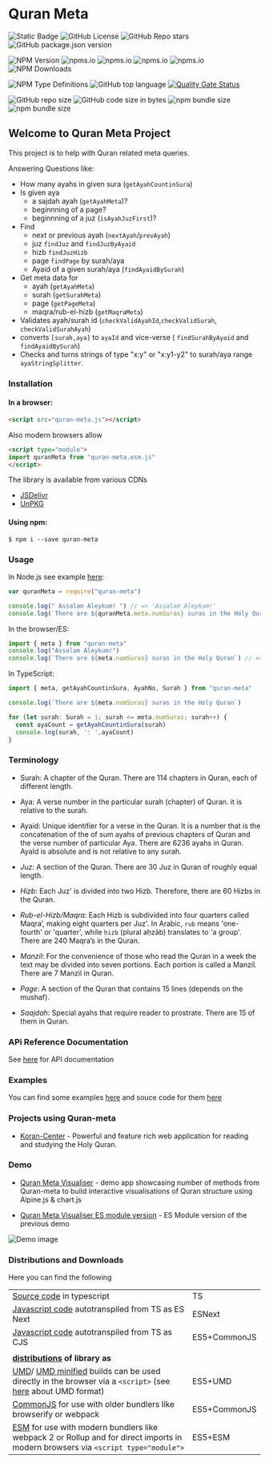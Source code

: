 Quran Meta
==========

![Static Badge](https://img.shields.io/badge/Quran-Meta-brightgreen) 
![GitHub License](https://img.shields.io/github/license/quran-center/quran-meta) 
![GitHub Repo stars](https://img.shields.io/github/stars/quran-center/quran-meta)
![GitHub package.json version](https://img.shields.io/github/package-json/v/quran-center/quran-meta) 


![NPM Version](https://img.shields.io/npm/v/quran-meta) 
![npms.io](https://img.shields.io/npms-io/final-score/quran-meta)
![npms.io](https://img.shields.io/npms-io/maintenance-score/quran-meta)
![npms.io](https://img.shields.io/npms-io/popularity-score/quran-meta)
![npms.io](https://img.shields.io/npms-io/quality-score/quran-meta)
![NPM Downloads](https://img.shields.io/npm/dy/quran-meta)

![NPM Type Definitions](https://img.shields.io/npm/types/quran-meta)
![GitHub top language](https://img.shields.io/github/languages/top/quran-center/quran-meta)
[![Quality Gate Status](https://sonarcloud.io/api/project_badges/measure?project=quran-center_quran-meta&metric=alert_status)](https://sonarcloud.io/summary/new_code?id=quran-center_quran-meta)

![GitHub repo size](https://img.shields.io/github/repo-size/quran-center/quran-meta)
![GitHub code size in bytes](https://img.shields.io/github/languages/code-size/quran-center/quran-meta)
![npm bundle size](https://img.shields.io/bundlephobia/min/quran-meta)
![npm bundle size](https://img.shields.io/bundlephobia/minzip/quran-meta)



## Welcome to Quran Meta Project

This project is to help with Quran related meta queries. 

Answering Questions like:

* How many ayahs in given sura (`getAyahCountinSura`)
* Is given aya 
  * a sajdah ayah (`getAyahMeta`)?
  * beginnning of a page? 
  * beginnning of a juz (`isAyahJuzFirst`)?
* Find 
  * next or previous ayah (`nextAyah`/`prevAyah`)
  * juz `findJuz` and `findJuzByAyaid`
  * hizb `findJuzHizb`
  * page `findPage` by surah/aya
  * Ayaid of a given surah/aya (`findAyaidBySurah`)
* Get meta data for
  * ayah  (`getAyahMeta`)
  * surah  (`getSurahMeta`)
  * page  (`getPageMeta`)
  * maqra/rub-el-hizb  (`getMaqraMeta`)
* Validates ayah/surah id (`checkValidAyahId`,`checkValidSurah`, `checkValidSurahAyah`) 
* converts `[surah,aya]` to `ayaId` and vice-verse ( `findSurahByAyaid` and  `findAyaidBySurah`) 
* Checks and turns strings of type "x:y" or "x:y1-y2" to surah/aya range `ayaStringSplitter`.

### Installation

#### In a browser:

```html
<script src="quran-meta.js"></script>
```
Also modern browsers allow 
```html
<script type="module">
import quranMeta from "quran-meta.esm.js"
</script>
```

The library is available from various CDNs
* [JSDelivr](https://cdn.jsdelivr.net/npm/quran-meta/dist/) 
* [UnPKG](https://unpkg.com/browse/quran-meta/dist/)

#### Using npm:
```
$ npm i --save quran-meta
```


### Usage

In Node.js see example [here](/examples/hello.cjs):

```js
var quranMeta = require("quran-meta")

console.log(" Assalam Aleykum! ") // => 'Assalam Aleykum!'
console.log(`There are ${quranMeta.meta.numSuras} suras in the Holy Quran`) // => 'There are 114 suras in the Holy Quran'

```
In the browser/ES:
```js
import { meta } from "quran-meta"
console.log("Assalam Aleykum!")
console.log(`There are ${meta.numSuras} suras in the Holy Quran`) // => 'There are 114 suras in the Holy Quran'
```

In TypeScript:

```ts
import { meta, getAyahCountinSura, AyahNo, Surah } from "quran-meta"

console.log(`There are ${meta.numSuras} suras in the Holy Quran`)

for (let surah: Surah = 1; surah <= meta.numSuras; surah++) {
  const ayaCount = getAyahCountinSura(surah)
  console.log(surah, ': ',ayaCount)
}
```

### Terminology

* Surah: A chapter of the Quran. There are 114 chapters in Quran, each of different length.
* Aya: A verse number in the particular surah (chapter) of Quran. it is relative to the surah.
* Ayaid: Unique identifier for a verse in the Quran. It is a number that is the concatenation of the of sum ayahs of previous chapters of Quran and the verse number of particular Aya. There are 6236 ayahs in Quran. AyaId is absolute and is not relative to any surah.

* *Juz*: A section of the Quran. There are 30 Juz in Quran of roughly equal length.
* *Hizb*: Each Juz' is divided into two Hizb. Therefore, there are 60 Hizbs in the Quran.
* *Rub-el-Hizb/Maqra*: Each Hizb is subdivided into four quarters called Maqraʼ, making eight quarters per Juz'. In Arabic, `rub` means 'one-fourth' or 'quarter', while `ḥizb` (plural aḥzāb) translates to 'a group'. There are 240 Maqraʼs in the Quran.
* *Manzil*: For the convenience of those who read the Quran in a week the text may be divided into seven portions. Each portion is called a Manzil. There are 7 Manzil in Quran.
* *Page*: A section of the Quran that contains 15 lines (depends on the mushaf).
* *Saajdah*: Special ayahs that require reader to prostrate. There are 15 of them in Quran.


### APi Reference Documentation

See [here](https://quran-center.github.io/quran-meta/docs/) for API documentation

### Examples
You can find some examples [here](https://quran-center.github.io/quran-meta/examples/) and souce code for them [here](https://github.com/quran-center/quran-meta/tree/master/examples)

### Projects using Quran-meta

* [Koran-Center](https://koran.center) - Powerful and feature rich  web application for reading and studying the Holy Quran.

### Demo
* [Quran Meta Visualiser](https://codesandbox.io/s/quran-visualiser-p3zjd) - demo app showcasing number of methods from Quran-meta to build interactive visualisations of Quran structure using Alpine.js & chart.js

* [Quran Meta Visualiser ES module version](https://codesandbox.io/s/quran-visualiser-es-module-f0sq0) - ES Module version of the previous demo

![Demo image](https://quran-center.github.io/quran-meta/examples/demo-quran-visualiser.jpg)

### Distributions and Downloads

Here you can find the following

|||
|--|--|
|[Source code](https://github.com/quran-center/quran-meta/tree/master/src) in typescript  | TS |
| [Javascript code](https://cdn.jsdelivr.net/npm/quran-meta/lib_es/index.mjs) autotranspiled from TS as ES Next  | ESNext |
|[Javascript code](https://cdn.jsdelivr.net/npm/quran-meta/lib_cjs/index.cjs) autotranspiled from TS as CJS|ES5+CommonJS|
|||
 **[distributions](https://github.com/quran-center/quran-meta/tree/master/dist) of library as**| | 
|[UMD](https://cdn.jsdelivr.net/npm/quran-meta/dist/quran-meta.js)/ [UMD minified](https://cdn.jsdelivr.net/npm/quran-meta/dist/quran-meta.min.js) builds can be used directly in the browser via a `<script>` (see  [here](https://www.syntaxsuccess.com/viewarticle/iife-vs-umd) about UMD format)  | ES5+UMD |
| [CommonJS](https://cdn.jsdelivr.net/npm/quran-meta/dist/index.cjs) for use with older bundlers like browserify or webpack | ES5+CommonJS |
| [ESM](https://cdn.jsdelivr.net/npm/quran-meta/dist/index.mjs) for use with modern bundlers like webpack 2 or Rollup  and  for direct imports in modern browsers via `<script type="module">`| ES5+ESM |
  



